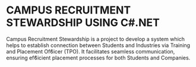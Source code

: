 # CAMPUS RECRUITMENT STEWARDSHIP USING C#.NET

Campus Recruitment Stewardship is a project to develop a system which helps to establish connection between Students and Industries via Training and Placement Ofϐicer (TPO).
It facilitates seamless communication, ensuring efϐicient placement processes for both Students and Companies.
